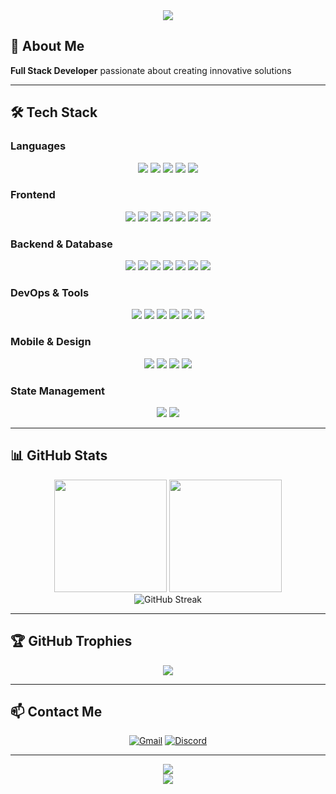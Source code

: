 <div align="center">
    <img src="https://capsule-render.vercel.app/api?type=waving&color=gradient&height=200&text=Hi%20there!&animation=fadeIn&fontColor=ffffff&fontSize=60" />
</div>

## 👋 About Me
**Full Stack Developer** passionate about creating innovative solutions

---

## 🛠️ Tech Stack

### **Languages**
<p align="center">
  <img src="https://img.shields.io/badge/Java-007396?style=for-the-badge&logo=Java&logoColor=white">
  <img src="https://img.shields.io/badge/Javascript-F7DF1E?style=for-the-badge&logo=Javascript&logoColor=black">
  <img src="https://img.shields.io/badge/Python-3776AB?style=for-the-badge&logo=Python&logoColor=white">
  <img src="https://img.shields.io/badge/C++-00599C?style=for-the-badge&logo=C%2B%2B&logoColor=white">
  <img src="https://img.shields.io/badge/Matlab-0076a8?style=for-the-badge&logo=Mathworks&logoColor=white">
</p>

### **Frontend**
<p align="center">
  <img src="https://img.shields.io/badge/React-61DAFB?style=for-the-badge&logo=React&logoColor=black">
  <img src="https://img.shields.io/badge/React_Native-61DAFB?style=for-the-badge&logo=React&logoColor=black">
  <img src="https://img.shields.io/badge/Next.js-000000?style=for-the-badge&logo=Next.js&logoColor=white">
  <img src="https://img.shields.io/badge/HTML5-E34F26?style=for-the-badge&logo=HTML5&logoColor=white">
  <img src="https://img.shields.io/badge/CSS3-1572B6?style=for-the-badge&logo=CSS3&logoColor=white">
  <img src="https://img.shields.io/badge/Bootstrap-7952B3?style=for-the-badge&logo=Bootstrap&logoColor=white">
  <img src="https://img.shields.io/badge/Tailwind_CSS-06B6D4?style=for-the-badge&logo=Tailwind-CSS&logoColor=white">
</p>

### **Backend & Database**
<p align="center">
  <img src="https://img.shields.io/badge/Node.js-339933?style=for-the-badge&logo=Node.js&logoColor=white">
  <img src="https://img.shields.io/badge/Spring_Boot-6DB33F?style=for-the-badge&logo=Spring-Boot&logoColor=white">
  <img src="https://img.shields.io/badge/Apache_Tomcat-F8DC75?style=for-the-badge&logo=Apache-Tomcat&logoColor=black">
  <img src="https://img.shields.io/badge/MySQL-4479A1?style=for-the-badge&logo=MySQL&logoColor=white">
  <img src="https://img.shields.io/badge/MongoDB-47A248?style=for-the-badge&logo=MongoDB&logoColor=white">
  <img src="https://img.shields.io/badge/MariaDB-003545?style=for-the-badge&logo=MariaDB&logoColor=white">
  <img src="https://img.shields.io/badge/Oracle-F80000?style=for-the-badge&logo=Oracle&logoColor=white">
</p>

### **DevOps & Tools**
<p align="center">
  <img src="https://img.shields.io/badge/Amazon_AWS-FF9900?style=for-the-badge&logo=Amazon-AWS&logoColor=white">
  <img src="https://img.shields.io/badge/Docker-2496ED?style=for-the-badge&logo=Docker&logoColor=white">
  <img src="https://img.shields.io/badge/Jenkins-D24939?style=for-the-badge&logo=Jenkins&logoColor=white">
  <img src="https://img.shields.io/badge/Git-F05032?style=for-the-badge&logo=Git&logoColor=white">
  <img src="https://img.shields.io/badge/Github-181717?style=for-the-badge&logo=Github&logoColor=white">
  <img src="https://img.shields.io/badge/Linux-FCC624?style=for-the-badge&logo=Linux&logoColor=black">
</p>

### **Mobile & Design**
<p align="center">
  <img src="https://img.shields.io/badge/Expo-000020?style=for-the-badge&logo=Expo&logoColor=white">
  <img src="https://img.shields.io/badge/iOS-000000?style=for-the-badge&logo=iOS&logoColor=white">
  <img src="https://img.shields.io/badge/Android-3DDC84?style=for-the-badge&logo=Android&logoColor=white">
  <img src="https://img.shields.io/badge/Figma-F24E1E?style=for-the-badge&logo=Figma&logoColor=white">
</p>

### **State Management**
<p align="center">
  <img src="https://img.shields.io/badge/Redux-764ABC?style=for-the-badge&logo=Redux&logoColor=white">
  <img src="https://img.shields.io/badge/Recoil-0179f3?style=for-the-badge&logo=Recoil&logoColor=white">
</p>

---

## 📊 GitHub Stats

<div align="center">
  <img height="180em" src="https://github-readme-stats.vercel.app/api?username=shsm0520&show_icons=true&theme=tokyonight&include_all_commits=true&count_private=true"/>
  <img height="180em" src="https://github-readme-stats.vercel.app/api/top-langs/?username=shsm0520&layout=compact&langs_count=8&theme=tokyonight"/>
</div>

<div align="center">
  <img src="https://github-readme-streak-stats.herokuapp.com/?user=shsm0520&theme=tokyonight" alt="GitHub Streak" />
</div>

---

## 🏆 GitHub Trophies
<div align="center">
  <img src="https://github-profile-trophy.vercel.app/?username=shsm0520&theme=onedark&no-frame=true&row=1&column=6" />
</div>

---

## 📫 Contact Me

<div align="center">
  
[![Gmail](https://img.shields.io/badge/Gmail-EA4335?style=for-the-badge&logo=Gmail&logoColor=white)](mailto:your-email@gmail.com)
[![Discord](https://img.shields.io/badge/Discord-5865F2?style=for-the-badge&logo=Discord&logoColor=white)](https://discord.com/users/your-discord-id)

</div>

---

<div align="center">
  <img src="https://hits.seeyoufarm.com/api/count/incr/badge.svg?url=https%3A%2F%2Fgithub.com%2Fshsm0520&count_bg=%2379C83D&title_bg=%23555555&icon=github.svg&icon_color=%23E7E7E7&title=visitors&edge_flat=false"/>
</div>

<div align="center">
  <img src="https://capsule-render.vercel.app/api?type=waving&color=gradient&height=120&section=footer" />
</div>
